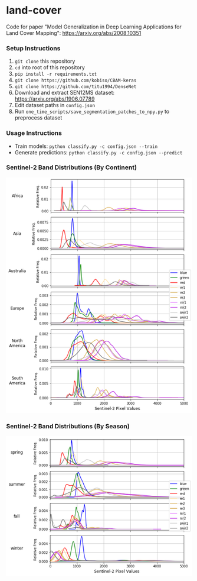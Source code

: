 # land-cover
Code for paper "Model Generalization in Deep Learning Applications for Land Cover Mapping": https://arxiv.org/abs/2008.10351

### Setup Instructions
1. `git clone` this repository
2. `cd` into root of this repository
3. `pip install -r requirements.txt`
4. `git clone https://github.com/kobiso/CBAM-keras`
5. `git clone https://github.com/titu1994/DenseNet`
6. Download and extract SEN12MS dataset: https://arxiv.org/abs/1906.07789
7. Edit dataset paths in `config.json`
8. Run `one_time_scripts/save_segmentation_patches_to_npy.py` to preprocess dataset

### Usage Instructions
* Train models: `python classify.py -c config.json --train`
* Generate predictions: `python classify.py -c config.json --predict`

### Sentinel-2 Band Distributions (By Continent)
![Sentinel-2 Continent Distributions](figures/continent-s2-input-distributions.png)

### Sentinel-2 Band Distributions (By Season)
![Sentinel-2 Season Distributions](figures/season-s2-input-distributions.png)
